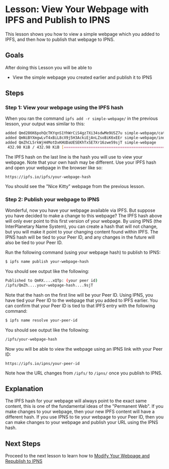# Lesson: View Your Webpage with IPFS and Publish to IPNS

This lesson shows you how to view a simple webpage which you added to IPFS, and then how to publish that webpage to IPNS. 

## Goals

After doing this Lesson you will be able to
* View the simple webpage you created earlier and publish it to IPNS

## Steps

### Step 1: View your webpage using the IPFS hash

When you ran the command `ipfs add -r simple-webpage/` in the previous lesson, your output was similar to this:

```sh
added Qmd286K6pohQcTKYqnS1YhWrCiS4gz7Xi34sdwMe9USZ7u simple-webpage/cat.jpg
added QmNiBYXmgwLvT4xBiL8cX9j5H3AckiEjAnLZsoBiK6xEEr simple-webpage/index.html
added QmZhCL5rkWjH4MotDxKHUDaUESEKhTxSE7Xr16zwe59sjT simple-webpage
 432.98 KiB / 432.98 KiB [=============================================] 100.00%
```

The IPFS hash on the last line is the hash you will use to view your webpage. Note that your own hash may be different. Use your IPFS hash and open your webpage in the browser like so:

`https://ipfs.io/ipfs/your-webpage-hash`

You should see the "Nice Kitty" webpage from the previous lesson.

### Step 2: Publish your webpage to IPNS

Wonderful, now you have your webpage available via IPFS. But suppose you have decided to make a change to this webpage? The IPFS hash above will only ever point to this first version of your webpage. By using IPNS (the InterPlanetary Name System), you can create a hash that will not change, but you will make it point to your changing content found within IPFS. The IPNS hash will be tied to your Peer ID, and any changes in the future will also be tied to your Peer ID.

Run the following command (using your webpage hash) to publish to IPNS:

```sh
$ ipfs name publish your-webpage-hash
```

You should see output like the following:

```sh
Published to QmRX....xQTp: (your peer id)
/ipfs/QmZh....your-webpage-hash....9sjT
```

Note that the hash on the first line will be your Peer ID. Using IPNS, you have tied your Peer ID to the webpage that you added to IPFS earlier. You can confirm that your Peer ID is tied to that IPFS entry with the following command:


```sh
$ ipfs name resolve your-peer-id
```
You should see output like the following:

```sh
/ipfs/your-webpage-hash
```

Now you will be able to view the webpage using an IPNS link with your Peer ID:

`https://ipfs.io/ipns/your-peer-id`

Note how the URL changes from `/ipfs/` to `/ipns/` once you publish to IPNS.

## Explanation

The IPFS hash for your webpage will always point to the exact same content, this is one of the fundamental ideas of the "Permanent Web". If you make changes to your webpage, then your new IPFS content will have a different hash. If you use IPNS to tie your webpage to your Peer ID, then you can make changes to your webpage and publish your URL using the IPNS hash.

## Next Steps

Proceed to the next lesson to learn how to [Modify Your Webpage and Republish to IPNS](/publishing-changes/lessons/modify-republish.md)
